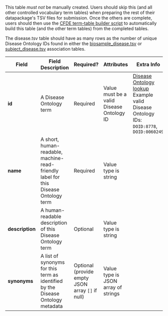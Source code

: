 This table *must not* be manually created. Users should skip this (and all other controlled vocabulary term tables) when preparing the rest of their datapackage's TSV files for submission. Once the others are complete, users should then use the [CFDE term-table builder script](https://osf.io/bq6k9/) to automatically build this table (and the other term tables) from the completed tables.

The disease.tsv table should have as many rows as the number of unique Disease Ontology IDs found in either the [biosample_disease.tsv](./TableInfo:-biosample_disease.tsv) or [subject_disease.tsv](./TableInfo:-subject_disease.tsv) association tables.


Field | Field Description | Required? |  Attributes | Extra Info 
------|-------------------|-----------|-------------|------------
**id** | A Disease Ontology term | Required | Value must be a valid Disease Ontology ID | [Disease Ontology lookup](https://disease-ontology.org/) <br /> Example valid Disease Ontology IDs: `DOID:8778`, `DOID:0060249`
**name** | A short, human-readable, machine-read-friendly label for this Disease Ontology term | Required | Value type is string
**description** | A human-readable description of this Disease Ontology term |  Optional | Value type is string
**synonyms** | A list of synonyms for this term as identified by the Disease Ontology metadata | Optional (provide empty JSON array `[]` if null) | Value type is JSON array of strings